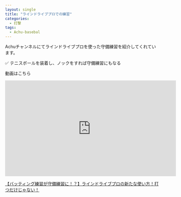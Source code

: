 ```yaml
---
layout: single
title: "ラインドライブプロでの練習"
categories:
  - 打撃
tags:
  - Achu-basebal
---
```


Achuチャンネルにてラインドライブプロを使った守備練習を紹介してくれています。


✅ テニスボールを装着し、ノックをすれば守備練習にもなる

動画はこちら
<iframe width="560" height="315" src="https://www.youtube.com/embed/5CQYnDEzxDc" frameborder="0" allow="accelerometer; autoplay; encrypted-media; gyroscope; picture-in-picture" allowfullscreen></iframe>

[【バッティング練習が守備練習に！？】ラインドライブプロの新たな使い方！打つだけじゃない！](https://youtu.be/5CQYnDEzxDc)